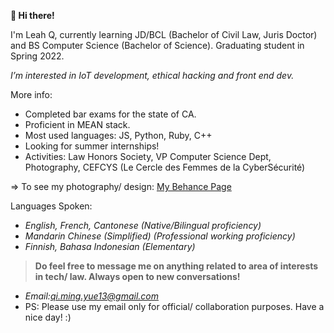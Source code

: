  **👋 Hi there!** 

I'm Leah Q, currently learning JD/BCL (Bachelor of Civil Law, Juris Doctor) and BS Computer Science (Bachelor of Science). Graduating student in Spring 2022.

*I’m interested in IoT development, ethical hacking and front end dev.* 

More info:

- Completed bar exams for the state of CA. 
- Proficient in MEAN stack.
- Most used languages: JS, Python, Ruby, C++
- Looking for summer internships!
- Activities: Law Honors Society, VP Computer Science Dept, Photography, CEFCYS (Le Cercle des Femmes de la CyberSécurité)


 => To see my photography/ design: [My Behance Page](https://www.behance.net/leah_never_knows)

Languages Spoken:

- *English, French, Cantonese (Native/Bilingual proficiency)*
- *Mandarin Chinese (Simplified) (Professional working proficiency)*
- *Finnish, Bahasa Indonesian (Elementary)*


> **Do feel free to message me on anything related to area of interests in tech/ law. Always open to new conversations!**

- *Email:qi.ming.yue13@gmail.com*
- PS: Please use my email only for official/ collaboration purposes. Have a nice day! :)


<!---
leah-never-knows/leah-never-knows is a ✨ special ✨ repository because its `README.md` (this file) appears on your GitHub profile.
You can click the Preview link to take a look at your changes.
--->
